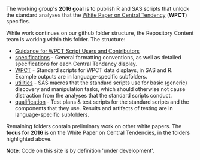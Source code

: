The working group's **2016 goal** is to publish R and SAS scripts that unlock the standard analyses that the [White Paper on Central Tendency](http://www.phusewiki.org/wiki/images/4/48/CSS_WhitePaper_CentralTendency_v1.0.pdf) (**WPCT**) specifies.

While work continues on our github folder structure, the Repository Content team is working within this folder. The structure:
* [Guidance for WPCT Script Users and Contributors](https://github.com/phuse-org/phuse-scripts/blob/master/whitepapers/CentralTendency-UserGuide.txt)
* [specifications](https://github.com/phuse-org/phuse-scripts/tree/master/whitepapers/specification) - General formatting conventions, as well as detailed specifications for each Central Tendancy display.
* [WPCT](https://github.com/phuse-org/phuse-scripts/tree/master/whitepapers/WPCT) - Standard scripts for WPCT data displays, in SAS and R. Example outputs are in language-specific subfolders.
* [utilities](https://github.com/phuse-org/phuse-scripts/tree/master/whitepapers/utilities) - SAS macros that the standard scripts use for basic (generic) discovery and manipulation tasks, which should otherwise not cause distraction from the analyses that the standard scripts conduct.
* [qualification](https://github.com/phuse-org/phuse-scripts/tree/master/whitepapers/qualification) - Test plans & test scripts for the standard scripts and the components that they use. Results and artifacts of testing are in language-specific subfolders.

Remaining folders contain preliminary work on other white papers. The **focus for 2016** is on the White Paper on Central Tendencies, in the folders highlighted above.

**Note**: Code on this site is by definition 'under development'.
